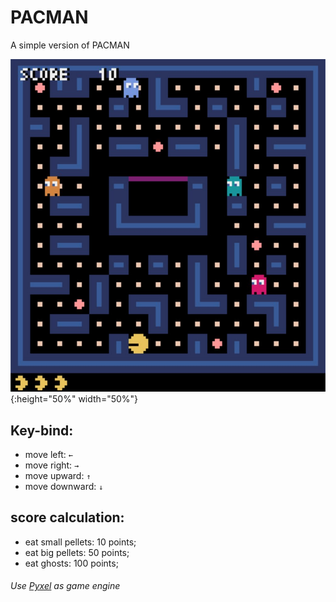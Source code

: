 # PACMAN

A simple version of PACMAN

![pacman-demo](demo.jpg){:height="50%" width="50%"}

## Key-bind:
- move left: `←`
- move right: `→`
- move upward: `↑`
- move downward: `↓`

## score calculation:
- eat small pellets: 10 points;
- eat big pellets: 50 points; 
- eat ghosts: 100 points; 

###### Use [Pyxel](https://github.com/kitao/pyxel) as game engine
